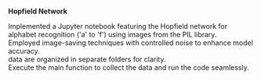 **Hopfield Network**

Implemented a Jupyter notebook featuring the Hopfield network for alphabet recognition ('a' to 'f') using images from the PIL library.  
Employed image-saving techniques with controlled noise to enhance model accuracy.  
data are organized in separate folders for clarity.  
Execute the main function to collect the data and run the code seamlessly.
